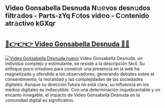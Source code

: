 ## Video Gonsabella Desnuda N𝚞𝚎vos desn𝚞dos filtr𝚊dos - Parts-zYq F𝚘tos vid𝚎o - C𝚘ntenido atr𝚊ctivo kGXqr

# <h2><a href="http://mbcpkp.tromn.icu/?c=Video+Gonsabella+Desnuda">🔗👉👉👉 Video Gonsabella Desnuda 🔗🔗</a></h2>

[![Video Gonsabella Desnuda nuevo](https://i.imgur.com/pEAQMta.gif)](http://mbcpkp.tromn.icu/?c=Video+Gonsabella+Desnuda)
Video Gonsabella Desnuda, un individuo complejo y estimulante, se resiste a la descripción fácil. Su enfoque poco ortodoxo para construir una presencia en la web ha magnetizado y ofendido a los observadores, generando debates sobre el consentimiento, la moralidad y las complejidades de las sociedades digitales. Aunque su dirección futura no está clara, su influencia en los medios digitales es indiscutible. Con una determinación inquebrantable y un encanto innegable, el impacto de Video Gonsabella Desnuda en la comunidad digital es significativo.
